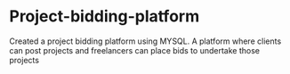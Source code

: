 # Project-bidding-platform
Created a  project bidding platform using MYSQL. A platform where clients can post projects and freelancers can place bids to undertake those projects
